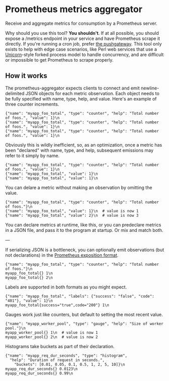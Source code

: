 # Prometheus metrics aggregator

Receive and aggregate metrics for consumption by a Prometheus server.

Why should you use this tool? **You shouldn't**. If at all possible, you should
expose a /metrics endpoint in your service and have Prometheus scrape it
directly. If you're running a cron job, prefer [the pushgateway][pushgateway].
This tool only exists to help with edge case scenarios, like Perl web services
that use a [Unicorn][unicorn]-style forked process model to handle concurrency,
and are difficult or impossible to get Prometheus to scrape properly.

[pushgateway]: https://github.com/prometheus/pushgateway
[unicorn]: https://bogomips.org/unicorn/

## How it works

The prometheus-aggregator expects clients to connect and emit newline-delimited
JSON objects for each metric observation. Each object needs to be fully
specified with name, type, help, and value. Here's an example of three counter
increments.

```
{"name": "myapp_foo_total", "type": "counter", "help": "Total number of foos.", "value": 1}\n
{"name": "myapp_foo_total", "type": "counter", "help": "Total number of foos.", "value": 1}\n
{"name": "myapp_foo_total", "type": "counter", "help": "Total number of foos.", "value": 1}\n
```

Obviously this is wildly inefficient, so, as an optimization, once a metric has
been "declared" with name, type, and help, subsequent emissions may refer to it
simply by name.

```
{"name": "myapp_foo_total", "type": "counter", "help": "Total number of foos.", "value": 1}\n
{"name": "myapp_foo_total", "value": 1}\n
{"name": "myapp_foo_total", "value": 1}\n
```

You can delare a metric without making an observation by omitting the value.

```
{"name": "myapp_foo_total", "type": "counter", "help": "Total number of foos."}\n
{"name": "myapp_foo_total", "value": 1}\n  # value is now 1
{"name": "myapp_foo_total", "value": 2}\n  # value is now 3
```

You can declare metrics at runtime, like this, or you can predeclare metrics in
a JSON file, and pass it to the program at startup. Or mix and match both.

—

If serializing JSON is a bottleneck, you can optionally emit observations (but
not declarations) in the [Prometheus exposition format][pef].

[pef]: https://prometheus.io/docs/instrumenting/exposition_formats/

```
{"name": "myapp_foo_total", "type": "counter", "help": "Total number of foos."}\n
myapp_foo_total{} 1\n
myapp_foo_total{} 2\n
```

Labels are supported in both formats as you might expect.

```
{"name": "myapp_foo_total", "labels": {"success": "false", "code": "401"}, "value": 1}\n
myapp_foo_total{success="true",code="200"} 1\n
```

Gauges work just like counters, but default to setting the most recent value.

```
{"name": "myapp_worker_pool", "type": "gauge", "help": "Size of worker pool."}\n
myapp_worker_pool{} 1\n  # value is now 1
myapp_worker_pool{} 2\n  # value is now 2
```

Histograms take buckets as part of their declaration.

```
{"name": "myapp_req_dur_seconds", "type": "histogram",
  "help": "Duration of request in seconds.", 
    "buckets": [0.01, 0.05, 0.1, 0.5, 1, 2, 5, 10]}\n
myapp_req_dur_seconds{} 0.0123\n
myapp_req_dur_seconds{} 0.99\n
```
